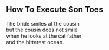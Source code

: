 How To Execute Son Toes
-----------------------
The bride smiles at the cousin  
but the cousin does not smile  
when he looks at the cat father  
and the bitterest ocean.  
